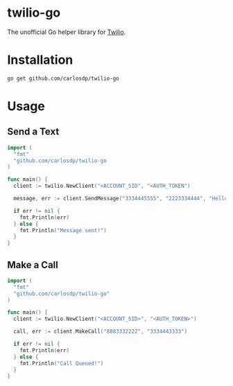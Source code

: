 # twilio-go
The unofficial Go helper library for [Twilio](http://twilio.com).

# Installation

``` bash
go get github.com/carlosdp/twilio-go
```

# Usage

## Send a Text

``` go
import (
  "fmt"
  "github.com/carlosdp/twilio-go
)

func main() {
  client := twilio.NewClient("<ACCOUNT_SID", "<AUTH_TOKEN")

  message, err := client.SendMessage("3334445555", "2223334444", "Hello World!")

  if err != nil {
    fmt.Println(err)
  } else {
    fmt.Println("Message sent!")
  }
}
```

## Make a Call

``` go
import (
  "fmt"
  "github.com/carlosdp/twilio-go"
)

func main() {
  client := twilio.NewClient("<ACCOUNT_SID>", "<AUTH_TOKEN>")

  call, err := client.MakeCall("8883332222", "3334443333")

  if err != nil {
    fmt.Println(err)
  } else {
    fmt.Println("Call Queued!")
  }
}
```
